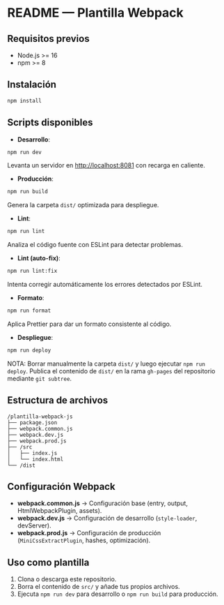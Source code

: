 # README — Plantilla Webpack

## Requisitos previos

- Node.js >= 16
- npm >= 8

## Instalación

```bash
npm install
```

## Scripts disponibles

- **Desarrollo**:

```bash
npm run dev
```

Levanta un servidor en <http://localhost:8081> con recarga en caliente.

- **Producción**:

```bash
npm run build
```

Genera la carpeta `dist/` optimizada para despliegue.

- **Lint**:

```bash
npm run lint
```

Analiza el código fuente con ESLint para detectar problemas.

- **Lint (auto-fix)**:

```bash
npm run lint:fix
```

Intenta corregir automáticamente los errores detectados por ESLint.

- **Formato**:

```bash
npm run format
```

Aplica Prettier para dar un formato consistente al código.

- **Despliegue**:

```bash
npm run deploy
```
NOTA: Borrar manualmente la carpeta `dist/` y luego ejecutar `npm run deploy`.
Publica el contenido de `dist/` en la rama `gh-pages` del repositorio mediante `git subtree`.

## Estructura de archivos

```
/plantilla-webpack-js
├── package.json
├── webpack.common.js
├── webpack.dev.js
├── webpack.prod.js
├── /src
│   ├── index.js
│   └── index.html
└── /dist
```

## Configuración Webpack

- **webpack.common.js** → Configuración base (entry, output, HtmlWebpackPlugin, assets).
- **webpack.dev.js** → Configuración de desarrollo (`style-loader`, devServer).
- **webpack.prod.js** → Configuración de producción (`MiniCssExtractPlugin`, hashes, optimización).

## Uso como plantilla

1. Clona o descarga este repositorio.
2. Borra el contenido de `src/` y añade tus propios archivos.
3. Ejecuta `npm run dev` para desarrollo o `npm run build` para producción.
